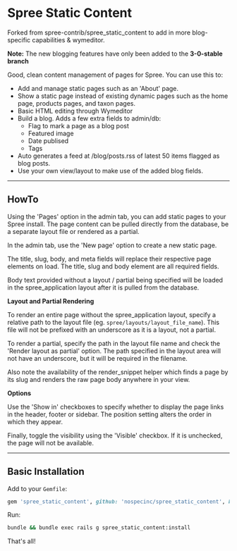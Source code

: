 # Spree Static Content

Forked from spree-contrib/spree_static_content to add in more blog-specific capabilities & wymeditor.  

**Note:**
The new blogging features have only been added to the **3-0-stable branch**


Good, clean content management of pages for Spree. You can use this to:

- Add and manage static pages such as an 'About' page.
- Show a static page instead of existing dynamic pages such as the home page, products pages, and taxon pages.
- Basic HTML editing through Wymeditor
- Build a blog. Adds a few extra fields to admin/db: 
  - Flag to mark a page as a blog post
  - Featured image
  - Date publised
  - Tags
- Auto generates a feed at /blog/posts.rss of latest 50 items flagged as blog posts.
- Use your own view/layout to make use of the added blog fields. 


---

## HowTo

Using the 'Pages' option in the admin tab, you can add static pages to your Spree install. The page content can
be pulled directly from the database, be a separate layout file or rendered as a partial.

In the admin tab, use the 'New page' option to create a new static page.

The title, slug, body, and meta fields will replace their respective page elements on load. The title, slug and
body element are all required fields.

Body text provided without a layout / partial being specified will be loaded in the spree_application layout after
it is pulled from the database.

**Layout and Partial Rendering**

To render an entire page without the spree_application layout, specify a relative path to the layout file (eg.
`spree/layouts/layout_file_name`). This file will not be prefixed with an underscore as it is a layout, not a partial.

To render a partial, specify the path in the layout file name and check the 'Render layout as partial' option. The
path specified in the layout area will not have an underscore, but it will be required in the filename.

Also note the availability of the render_snippet helper which finds a page by its slug and renders the raw page
body anywhere in your view.

**Options**

Use the 'Show in' checkboxes to specify whether to display the page links in the header, footer or sidebar. The
position setting alters the order in which they appear.

Finally, toggle the visibility using the 'Visible' checkbox. If it is unchecked, the page will not be available.

---

## Basic Installation

Add to your `Gemfile`:

```ruby
gem 'spree_static_content', github: 'nospecinc/spree_static_content', branch: '3-0-stable'
```

Run:

```sh
bundle && bundle exec rails g spree_static_content:install
```

That's all!


